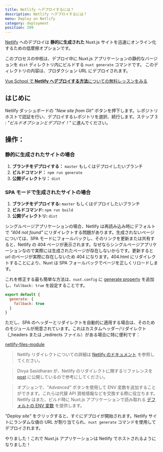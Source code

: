 ```yaml
---
title: Netlify へデプロイするには？
description: Netlify へデプロイするには？
menu: Deploy on Netlify
category: deployment
position: 209
---
```


[Netlify](https://www.netlify.com) へのデプロイは **静的に生成された** Nuxt.js サイトを迅速にオンライン化するための低摩擦オプションです。

このプロセスの中核は、デプロイ中に Nuxt.js アプリケーションの静的なバージョンを `dist` ディレクトリ内にビルドする `nuxt generate` コマンドです。 このディレクトリの内容は、プロダクション URL にデプロイされます。

<div class="Promo__Video">
  <a href="https://vueschool.io/lessons/how-to-deploy-nuxtjs-to-netlify?friend=nuxt" target="_blank">
    <p class="Promo__Video__Icon">
      Vue School で <strong>Netlify へデプロイする方法</strong>についての無料レッスンをみる
    </p>
  </a>
</div>

## はじめに

Netlify ダッシュボードの _"New site from Git"_ ボタンを押下します。レポジトリホストで認証を行い、デプロイするレポジトリを選択、続行します。ステップ 3 : _"ビルドオプションとデプロイ！"_ に進んでください。

## 操作：

### 静的に生成されたサイトの場合

1. **ブランチをデプロイする：** `master` もしくはデプロイしたいブランチ
2. **ビルドコマンド：** `npm run generate`
3. **公開ディレクトリ：** `dist`

### SPA モードで生成されたサイトの場合

1. **ブランチをデプロイする:** `master` もしくはデプロイしたいブランチ
2. **ビルドコマンド:** `npm run build`
3. **公開ディレクトリ:** `dist`

シングルページアプリケーションの場合、Netlify は再読み込み時にデフォルトで _"404 not found"_ にリダイレクトする問題があります。生成されないページについては、SPA モードにフォールバックし、そのリンクを更新または共有すると、Netlify の 404 ページが表示されます。なぜならシングルページアプリケーションなので実際には生成されたページが存在しないからです。更新すると url のページが実際に存在しないため 404 になります。404.html にリダイレクトすることにより、Nuxt は SPA フォールバックでページを正しくリロードします。

これを修正する最も簡単な方法は、`nuxt.config` に [generate property](/docs/2.x/configuration-glossary/configuration-generate#fallback) を追加し、`fallback: true` を設定することです。

```js
export default {
  generate: {
    fallback: true
  }
}
```

ただし、SPA のヘッダーとリダイレクトを自動的に適用する場合は、そのためのモジュールが用意されています。これはカスタムヘッダー/リダイレクト（\_headers または \_redirects ファイル）がある場合に特に便利です：

[netlify-files-module](https://github.com/nuxt-community/netlify-files-module)

> Netlify リダイレクトについての詳細は [Netlify のドキュメント](https://www.netlify.com/docs/redirects/#rewrites-and-proxying) を参照してください。

> Divya Sasidharan が、Netlify のリダイレクトに関するリファレンスを [post](https://www.netlify.com/blog/2019/01/16/redirect-rules-for-all-how-to-configure-redirects-for-your-static-site) に公開しているので参考にしてください。

> オプションで、_"Advanced"_ ボタンを使用して ENV 変数を追加することができます。これらは代替 API 資格情報などを交換する際に役立ちます。Netlify はまた、ビルド時に Nuxt.js アプリケーションで読み取れる [デフォルトの ENV 変数](https://www.netlify.com/docs/build-settings/#build-environment-variables) を提供します。

_"Deploy site"_ をクリックすると、すぐにデプロイが開始されます。Netlify サイトにランダムな値の URL が割り当てられ、`nuxt generate` コマンドを使用してデプロイされます。

やりました！これで Nuxt.js アプリケーションは Netlify でホストされるようになりました！

